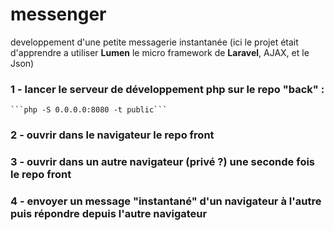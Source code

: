 # messenger
developpement d'une petite messagerie instantanée (ici le projet était d'apprendre a utiliser **Lumen** le micro framework de **Laravel**, AJAX, et le Json)

### 1 - lancer le serveur de développement php sur le repo "back" :
    ```php -S 0.0.0.0:8080 -t public```

### 2 - ouvrir dans le navigateur le repo front 

### 3 - ouvrir dans un autre navigateur (privé ?) une seconde fois le repo front

### 4 - envoyer un message "instantané" d'un navigateur à l'autre puis répondre depuis l'autre navigateur
